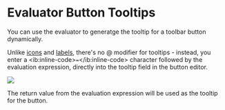 # Evaluator Button Tooltips

You can use the evaluator to generatge the tooltip for a toolbar button dynamically.

Unlike [icons](icons.md) and [labels](labels.md), there's no @ modifier for tooltips - instead, you enter a \<ib:inline-code\>`=`\</ib:inline-code\> character followed by the evaluation expression, directly into the tooltip field in the button editor.

![](page>standard_variables&nodate&nouser&nofooter)

The return value from the evaluation expression will be used as the tooltip for the button.
